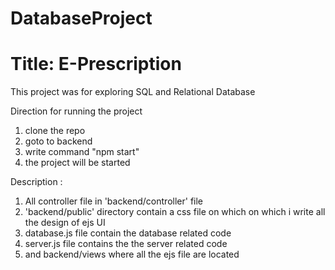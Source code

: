 # DatabaseProject
# Title: E-Prescription
This project was for exploring SQL and Relational Database


Direction for running the project
1. clone the repo
2. goto to backend
3. write command "npm start"
4. the project will be started

Description : 
1. All controller file in 'backend/controller' file
2. 'backend/public' directory contain a css file on which on which i write all the design of ejs UI
3.  database.js file contain the database related code
4. server.js file contains the the server related code
5. and backend/views where all the ejs file are located
